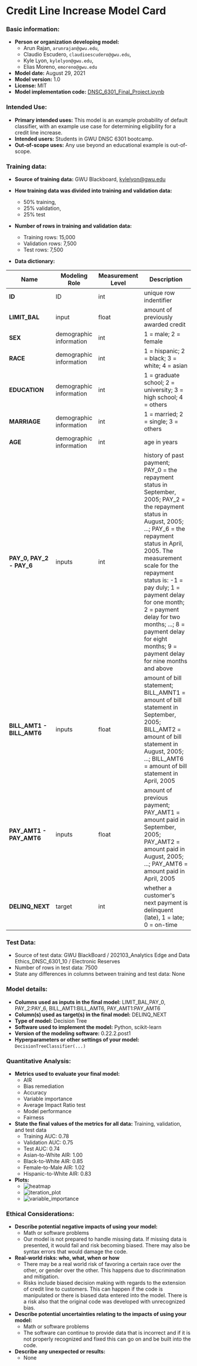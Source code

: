 # Credit Line Increase Model Card

### Basic information:

* **Person or organization developing model:** 
	* Arun Rajan, `arunrajan@gwu.edu`,  
	* Claudio Escudero, `claudioescudero@gwu.edu`,
	* Kyle Lyon, `kylelyon@gwu.edu`,
	* Elias Moreno, `emoreno@gwu.edu`
* **Model date:** August 29, 2021
* **Model version:** 1.0
* **License:** MIT
* **Model implementation code:** [DNSC_6301_Final_Project.ipynb](https://github.com/anirmal08/Project/blob/main/DNSC_6301_Final_Project.ipynb)

### Intended Use:
* **Primary intended uses:** This model is an example probability of default classifier, with an example use case 
       for determining eligibility for a credit line increase.
* **Intended users:** Students in GWU DNSC 6301 bootcamp.
* **Out-of-scope uses:** Any use beyond an educational example is out-of-scope.


### Training data:
* **Source of training data:** GWU Blackboard, kylelyon@gwu.edu
* **How training data was divided into training and validation data:**
	* 50% training, 
	* 25% validation, 
	* 25% test
* **Number of rows in training and validation data:**
	* Training rows: 15,000
	* Validation rows: 7,500
	* Test rows: 7,500

 
* **Data dictionary:**

| Name | Modeling Role | Measurement Level| Description|
| ---- | ------------- | ---------------- | ---------- |
|**ID**| ID | int | unique row indentifier |
| **LIMIT_BAL** | input | float | amount of previously awarded credit |
| **SEX** | demographic information | int | 1 = male; 2 = female
| **RACE** | demographic information | int | 1 = hispanic; 2 = black; 3 = white; 4 = asian |
| **EDUCATION** | demographic information | int | 1 = graduate school; 2 = university; 3 = high school; 4 = others |
| **MARRIAGE** | demographic information | int | 1 = married; 2 = single; 3 = others |
| **AGE** | demographic information | int | age in years |
| **PAY_0, PAY_2 - PAY_6** | inputs | int | history of past payment; PAY_0 = the repayment status in September, 2005; PAY_2 = the repayment status in August, 2005; ...; PAY_6 = the repayment status in April, 2005. The measurement scale for the repayment status is: -1 = pay duly; 1 = payment delay for one month; 2 = payment delay for two months; ...; 8 = payment delay for eight months; 9 = payment delay for nine months and above |
| **BILL_AMT1 - BILL_AMT6** | inputs | float | amount of bill statement; BILL_AMNT1 = amount of bill statement in September, 2005; BILL_AMT2 = amount of bill statement in August, 2005; ...; BILL_AMT6 = amount of bill statement in April, 2005 |
| **PAY_AMT1 - PAY_AMT6** | inputs | float | amount of previous payment; PAY_AMT1 = amount paid in September, 2005; PAY_AMT2 = amount paid in August, 2005; ...; PAY_AMT6 = amount paid in April, 2005 |
| **DELINQ_NEXT**| target | int | whether a customer's next payment is delinquent (late), 1 = late; 0 = on-time |


### Test Data:
* Source of test data: GWU BlackBoard / 202103_Analytics Edge and Data Ethics_DNSC_6301_10 / Electronic Reserves
* Number of rows in test data: 7500
* State any differences in columns between training  and test data: None



### Model details:
* **Columns used as inputs in the final model:** LIMIT_BAL,PAY_0, PAY_2:PAY_6, BILL_AMT1:BILL_AMT6, PAY_AMT1:PAY_AMT6
* **Column(s) used as target(s) in the final model:** DELINQ_NEXT 
* **Type of model:** Decision Tree
* **Software used to implement the model:** Python, scikit-learn
* **Version of the modeling software:** 0.22.2.post1
* **Hyperparameters or other settings of your model:** `DecisionTreeClassifier(...)`

### Quantitative Analysis:
* **Metrics used to evaluate your final model:**
	* AIR
	* Bias remediation
	* Accuracy
	* Variable importance
	* Average Impact Ratio test
	* Model performance
	* Fairness
* **State the final values of the metrics for all data:** Training, validation, and test data 
	* Training AUC: 0.78
	* Validation AUC: 0.75
	* Test AUC: 0.74
	* Asian-to-White AIR: 1.00
	* Black-to-White AIR: 0.85
	* Female-to-Male AIR: 1.02
	* Hispanic-to-White AIR: 0.83
* **Plots:**
	* ![heatmap](https://user-images.githubusercontent.com/90147914/132726809-609f406b-3c63-491a-90a1-d9c2f47d08cf.png)
	* ![iteration_plot](https://user-images.githubusercontent.com/90147914/132726838-7995bff7-a3d8-4e09-9351-51f3c7a701f3.png)
	* ![variable_importance](https://user-images.githubusercontent.com/90147914/132726875-7a3e815e-52e7-46a1-b66d-d708cd3befdf.png)


### Ethical Considerations:
* **Describe potential negative impacts of using your model:**
	* Math or software problems
	* Our model is not prepared to handle missing data. If missing data is presented, it would fail and risk becoming biased. There may also be syntax errors that would damage the code.  
* **Real-world risks: who, what, when or how**
	* There may be a real world risk of favoring a certain race over the other, or gender over the other. This happens due to discrimination and mitigation.
	* Risks include biased decision making with regards to the extension of credit line to     customers. This can happen if the code is manipulated or there is biased data entered into the model. There is a risk also that the original code was developed with unrecognized bias. 
* **Describe potential uncertainties relating to the impacts of using your model:**
	* Math or software problems
	* The software can continue to provide data that is incorrect and if it is not properly recognized and fixed this can go on and be built into the code.
* **Describe any unexpected or results:** 
	* None

